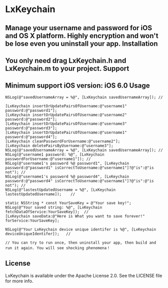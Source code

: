 # LxKeychain
Manage your username and password for iOS and OS X platform. Highly encryption and won't be lose even you uninstall your app.
Installation
------------
  You only need drag LxKeychain.h and LxKeychain.m to your project.
Support
------------
  Minimum support iOS version: iOS 6.0
Usage
--------------

    NSLog(@"savedUsernameArray = %@", [LxKeychain savedUsernameArray]); //
    
    [LxKeychain insertOrUpdatePairsOfUsername:@"username1" password:@"password1"];
    [LxKeychain insertOrUpdatePairsOfUsername:@"username2" password:@"password2"];
    [LxKeychain insertOrUpdatePairsOfUsername:@"username3" password:@"password3"];
    [LxKeychain insertOrUpdatePairsOfUsername:@"username1" password:@"password4"];
    [LxKeychain cleanPasswordForUsername:@"username2"];
    [LxKeychain deletePairsByUsername:@"username3"];
    NSLog(@"savedUsernameArray = %@", [LxKeychain savedUsernameArray]); //
    NSLog(@"username1 password: %@", [LxKeychain passwordForUsername:@"username1"]); //
    NSLog(@"username1's password %@ password1", [LxKeychain password:@"password1" isCorrectToUsername:@"username1"]?@"is":@"is not"); //
    NSLog(@"username1's password %@ password4", [LxKeychain password:@"password4" isCorrectToUsername:@"username1"]?@"is":@"is not"); //
    NSLog(@"lastestUpdatedUsername = %@", [LxKeychain lastestUpdatedUsername]);    //
    
    static NSString * const YourSaveKey = @"Your save key!";
    NSLog(@"Your saved string: %@", [LxKeychain fetchDataOfService:YourSaveKey]);  //
    [LxKeychain saveData:@"Here is What you want to save forever!" forService:YourSaveKey];
    
    NSLog(@"Your LxKeychain device unique identifer is %@", [LxKeychain deviceUniqueIdentifer]);   //

    // You can try to run once, then uninstall your app, then build and run it again. You will see shocking phenomena！
License
-----------
LxKeychain is available under the Apache License 2.0. See the LICENSE file for more info.
